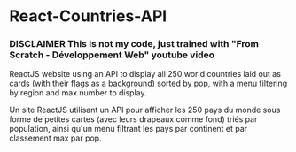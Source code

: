# React-Countries-API
### DISCLAIMER This is not my code, just trained with "From Scratch - Développement Web" youtube video

ReactJS website using an API to display all 250 world countries laid out as cards (with their flags as a background) sorted by pop, with a menu filtering by region and max number to display.

Un site ReactJS utilisant un API pour afficher les 250 pays du monde sous forme de petites cartes (avec leurs drapeaux comme fond) triés par population, ainsi qu'un menu filtrant les pays par continent et par classement max par pop.
